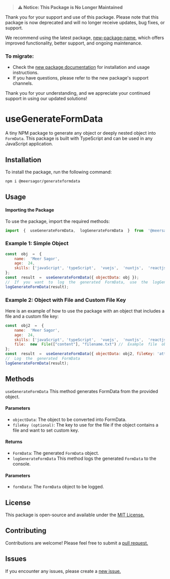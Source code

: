 >**⚠ Notice: This Package is No Longer Maintained**

Thank you for your support and use of this package. Please note that this package is now deprecated and will no longer receive updates, bug fixes, or support.

We recommend using the latest package, [new-package-name](https://www.npmjs.com/package/@meersagor/js-composable), which offers improved functionality, better support, and ongoing maintenance.

### To migrate:
- Check the [new package documentation](https://www.npmjs.com/package/@meersagor/js-composable) for installation and usage instructions.
- If you have questions, please refer to the new package's support channels.

Thank you for your understanding, and we appreciate your continued support in using our updated solutions!

# useGenerateFormData
A tiny NPM package to generate any object or deeply nested object into `FormData`. This package is built with TypeScript and can be used in any JavaScript application.

## Installation
To install the package, run the following command:
```bash
npm i @meersagor/generateformdata
```
## Usage
#### Importing  the  Package
To  use  the  package,  import  the  required  methods:
```javascript
import  {  useGenerateFormData,  logGenerateFormData  }  from  '@meersagor/generateformdata';
```
### Example 1: Simple Object
```javascript
const  obj  =  {
	name:  'Meer Sagor',
	age:  24,
	skills: ['javaScript', 'typeScript',  'vuejs',  'nuxtjs',  'reactjs',  'nextjs']
};
const  result  =  useGenerateFormData({ objectData: obj });
//  If  you  want  to  log  the  generated  FormData,  use  the  logGenerateFormData  method
logGenerateFormData(result);
```
### Example  2:  Object  with  File  and  Custom  File  Key
Here  is  an  example  of  how  to  use  the  package  with  an  object  that  includes  a  file  and  a  custom  file  key:

```javascript
const  obj2  =  {
	name:  'Meer Sagor',
	age:  24,
	skills: ['javaScript', 'typeScript',  'vuejs',  'nuxtjs',  'reactjs',  'nextjs'],
	file:  new  File(["content"], "filename.txt") //  Example  file  object
};
const  result  =  useGenerateFormData({ objectData: obj2, fileKey: 'attachment' });
//  Log  the  generated  FormData
logGenerateFormData(result);
```

## Methods

`useGenerateFormData`
This  method  generates  FormData  from  the  provided  object.
#### Parameters
- `objectData`:  The  object  to  be  converted  into  FormData.
- `fileKey (optional)`: The key to use for the file if the object contains a file and want to set custom key.

#### Returns
- `FormData`:  The  generated  `FormData`  object.
- `logGenerateFormData` This  method  logs  the  generated  `FormData`  to  the  console.

#### Parameters
- `formData`:  The  `FormData`  object  to  be  logged.

## License
This  package  is  open-source  and  available  under  the  [MIT  License.](https://github.com/meer-sagor/generate-form-data?tab=MIT-1-ov-file)
## Contributing
Contributions  are  welcome!  Please  feel  free  to  submit  a  [pull  request.](https://github.com/meer-sagor/generate-form-data/pulls)

## Issues
If  you  encounter  any  issues,  please  create  a  [new  issue.](https://github.com/meer-sagor/generate-form-data/issues)